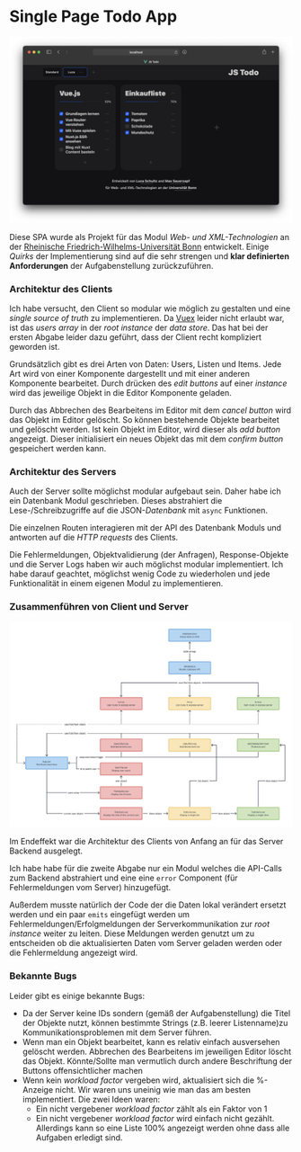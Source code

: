 # Single Page Todo App

![](screenshot.png)

Diese SPA wurde als Projekt für das Modul *Web- und XML-Technologien* an der [Rheinische Friedrich-Wilhelms-Universität Bonn](https://www.uni-bonn.de/) entwickelt. Einige *Quirks* der Implementierung sind auf die sehr strengen und **klar definierten Anforderungen** der Aufgabenstellung zurückzuführen.

### Architektur des Clients

Ich habe versucht, den Client so modular wie möglich zu gestalten und eine *single source of truth* zu implementieren. Da [Vuex](https://vuex.vuejs.org) leider nicht erlaubt war, ist das *users array* in der *root instance* der *data store*. Das hat bei der ersten Abgabe leider dazu geführt, dass der Client recht kompliziert geworden ist.

Grundsätzlich gibt es drei Arten von Daten: Users, Listen und Items. Jede Art wird von einer Komponente dargestellt und mit einer anderen Komponente bearbeitet. Durch drücken des *edit buttons* auf einer *instance* wird das jeweilige Objekt in die Editor Komponente geladen. 

Durch das Abbrechen des Bearbeitens im Editor mit dem *cancel button* wird das Objekt im Editor gelöscht. So können bestehende Objekte bearbeitet und gelöscht werden. Ist kein Objekt im Editor, wird dieser als *add button* angezeigt. Dieser initialisiert ein neues Objekt das mit dem *confirm button* gespeichert werden kann.

### Architektur des Servers

Auch der Server sollte möglichst modular aufgebaut sein. Daher habe ich ein Datenbank Modul geschrieben. Dieses abstrahiert die Lese-/Schreibzugriffe auf die JSON-*Datenbank* mit `async` Funktionen. 

Die einzelnen Routen interagieren mit der API des Datenbank Moduls und antworten auf die *HTTP requests* des Clients. 

Die Fehlermeldungen, Objektvalidierung (der Anfragen), Response-Objekte und die Server Logs haben wir auch möglichst modular implementiert. Ich habe darauf geachtet, möglichst wenig Code zu wiederholen und jede Funktionalität in einem eigenen Modul zu implementieren.

### Zusammenführen von Client und Server

![](./jstodo-architecture.png)

Im Endeffekt war die Architektur des Clients von Anfang an für das Server Backend ausgelegt. 

Ich habe habe für die zweite Abgabe nur ein Modul welches die API-Calls zum Backend abstrahiert und eine eine `error` Component (für Fehlermeldungen vom Server) hinzugefügt. 

Außerdem musste natürlich der Code der die Daten lokal verändert ersetzt werden und ein paar `emits` eingefügt werden um Fehlermeldungen/Erfolgmeldungen der Serverkommunikation zur *root instance* weiter zu leiten. Diese Meldungen werden genutzt um zu entscheiden ob die aktualisierten Daten vom Server geladen werden oder die Fehlermeldung angezeigt wird.

### Bekannte Bugs

Leider gibt es einige bekannte Bugs:

- Da der Server keine IDs sondern (gemäß der Aufgabenstellung) die  Titel der Objekte nutzt, können bestimmte Strings (z.B. leerer Listenname)zu Kommunikationsproblemen mit dem Server führen.
- Wenn man ein Objekt bearbeitet, kann es relativ einfach ausversehen gelöscht werden. Abbrechen des Bearbeitens im jeweiligen Editor löscht das Objekt. Könnte/Sollte man vermutlich durch andere Beschriftung der Buttons offensichtlicher machen
- Wenn kein *workload factor* vergeben wird, aktualisiert sich die %-Anzeige nicht. Wir waren uns uneinig wie man das am besten implementiert. Die zwei Ideen waren:
    + Ein nicht vergebener *workload factor* zählt als ein Faktor von 1
    + Ein nicht vergebener *workload factor* wird einfach nicht gezählt. Allerdings kann so eine Liste 100% angezeigt werden ohne dass alle Aufgaben erledigt sind.  


